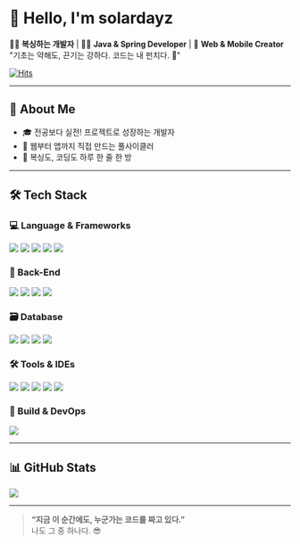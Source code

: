 # 👋 Hello, I'm solardayz

🏋️‍♂️ **복싱하는 개발자** | 🧑‍💻 **Java & Spring Developer** | 📱 **Web & Mobile Creator**  
"기초는 약해도, 끈기는 강하다. 코드는 내 펀치다. 🥊"

[![Hits](https://hits.seeyoufarm.com/api/count/incr/badge.svg?url=github.com/solardayz)](https://github.com/solardayz)


---

## 🚀 About Me

- 🎓 전공보다 실전! 프로젝트로 성장하는 개발자
- 📱 웹부터 앱까지 직접 만드는 풀사이클러
- 💬 복싱도, 코딩도 하루 한 줄 한 방

---

## 🛠 Tech Stack

### 💻 Language & Frameworks
<p align="left">
  <img src="https://img.shields.io/badge/Java-007396?style=flat&logo=java" />
  <img src="https://img.shields.io/badge/Dart-0175C2?style=flat&logo=dart" />
  <img src="https://img.shields.io/badge/Thymeleaf-005F0F?style=flat&logo=thymeleaf" />
  <img src="https://img.shields.io/badge/Vue.js-4FC08D?style=flat&logo=vue.js" />
  <img src="https://img.shields.io/badge/Python-3776AB?style=flat&logo=python" />
</p>

### 🧰 Back-End
<p align="left">
  <img src="https://img.shields.io/badge/Spring Boot-6DB33F?style=flat&logo=spring" />
  <img src="https://img.shields.io/badge/JPA-59666C?style=flat&logo=hibernate" />
  <img src="https://img.shields.io/badge/iBatis-666666?style=flat" />
  <img src="https://img.shields.io/badge/REST API-009688?style=flat&logo=cloudflare" />
</p>

### 🗃️ Database
<p align="left">
  <img src="https://img.shields.io/badge/MySQL-4479A1?style=flat&logo=MySQL&logoColor=white" />
  <img src="https://img.shields.io/badge/Oracle-F80000?style=flat&logo=Oracle&logoColor=white" />
  <img src="https://img.shields.io/badge/PostgreSQL-336791?style=flat&logo=postgresql" />
  <img src="https://img.shields.io/badge/Redis-DC382D?style=flat&logo=Redis" />
</p>

### 🛠 Tools & IDEs
<p align="left">
  <img src="https://img.shields.io/badge/IntelliJ IDEA-000000?style=flat&logo=intellijidea&logoColor=white" />
  <img src="https://img.shields.io/badge/Android Studio-3DDC84?style=flat&logo=androidstudio&logoColor=white" />
  <img src="https://img.shields.io/badge/VS Code-007ACC?style=flat&logo=visualstudiocode" />
  <img src="https://img.shields.io/badge/Git-F05032?style=flat&logo=git" />
  <img src="https://img.shields.io/badge/GitHub-181717?style=flat&logo=github" />
</p>

### 🔧 Build & DevOps
<p align="left">
  <img src="https://img.shields.io/badge/Maven-C71A36?style=flat&logo=apachemaven" />
</p>

---

## 📊 GitHub Stats

<p align="left">
  <img src="https://github-readme-stats.vercel.app/api/top-langs/?username=solardayz&layout=compact&theme=tokyonight" />
</p>

---

> **“지금 이 순간에도, 누군가는 코드를 짜고 있다.”**  
> 나도 그 중 하나다. 😎
